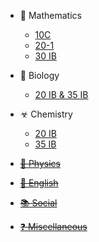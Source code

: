 * 🔢 Mathematics
  * [10C](https://drive.google.com/open?id=1UPnQliQN91uGohxgGtwHp52ol-u5pldl)
  * [20-1](https://drive.google.com/open?id=1fptuYFs43zwE3G8ez8e6nALjE9XSb7_c)
  * [30 IB](math/30ib/index.md)
  
* 🔬 Biology
  * [20 IB & 35 IB](bio/index.md)
* ☣ Chemistry
  * [20 IB](chem/20ib/index.md)
  * [35 IB](chem/35ib/index.md)

* [~~🏃 Physics~~][na]

* [~~💬 English~~][na]

* [~~📚 Social~~][na]

* [~~❓ Miscellaneous~~][na]

[na]: unavailable.md